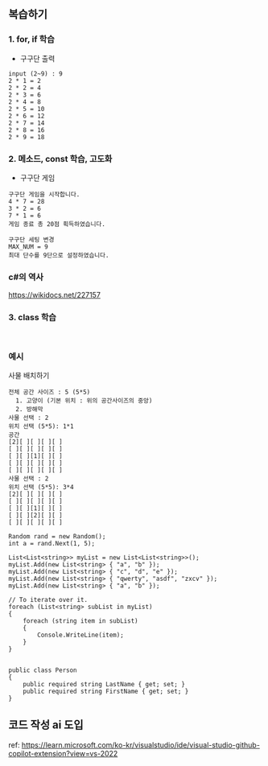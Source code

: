 ## 복습하기

### 1. for, if 학습
* 구구단 출력

```
input (2~9) : 9 
2 * 1 = 2
2 * 2 = 4
2 * 3 = 6
2 * 4 = 8
2 * 5 = 10
2 * 6 = 12
2 * 7 = 14
2 * 8 = 16
2 * 9 = 18
```

### 2. 메소드, const 학습, 고도화
* 구구단 게임

```
구구단 게임을 시작합니다.
4 * 7 = 28
3 * 2 = 6
7 * 1 = 6
게임 종료 총 20점 획득하였습니다.

구구단 세팅 변경
MAX_NUM = 9
최대 단수를 9단으로 설정하였습니다.
```
### c#의 역사
https://wikidocs.net/227157

### 3. class 학습
```


```
### 예시
사물 배치하기

```
전체 공간 사이즈 : 5 (5*5)
  1. 고양이 (기본 위치 : 위의 공간사이즈의 중앙)
  2. 방해막
사물 선택 : 2
위치 선택 (5*5): 1*1
공간
[2][ ][ ][ ][ ]
[ ][ ][ ][ ][ ]
[ ][ ][1][ ][ ]
[ ][ ][ ][ ][ ]
[ ][ ][ ][ ][ ]
사물 선택 : 2
위치 선택 (5*5): 3*4
[2][ ][ ][ ][ ]
[ ][ ][ ][ ][ ]
[ ][ ][1][ ][ ]
[ ][ ][2][ ][ ]
[ ][ ][ ][ ][ ]

```

```
Random rand = new Random(); 
int a = rand.Next(1, 5);

List<List<string>> myList = new List<List<string>>();
myList.Add(new List<string> { "a", "b" });
myList.Add(new List<string> { "c", "d", "e" });
myList.Add(new List<string> { "qwerty", "asdf", "zxcv" });
myList.Add(new List<string> { "a", "b" });

// To iterate over it.
foreach (List<string> subList in myList)
{
    foreach (string item in subList)
    {
        Console.WriteLine(item);
    }
}


public class Person
{
    public required string LastName { get; set; }
    public required string FirstName { get; set; }
}
```


## 코드 작성 ai 도입
ref: https://learn.microsoft.com/ko-kr/visualstudio/ide/visual-studio-github-copilot-extension?view=vs-2022

  
